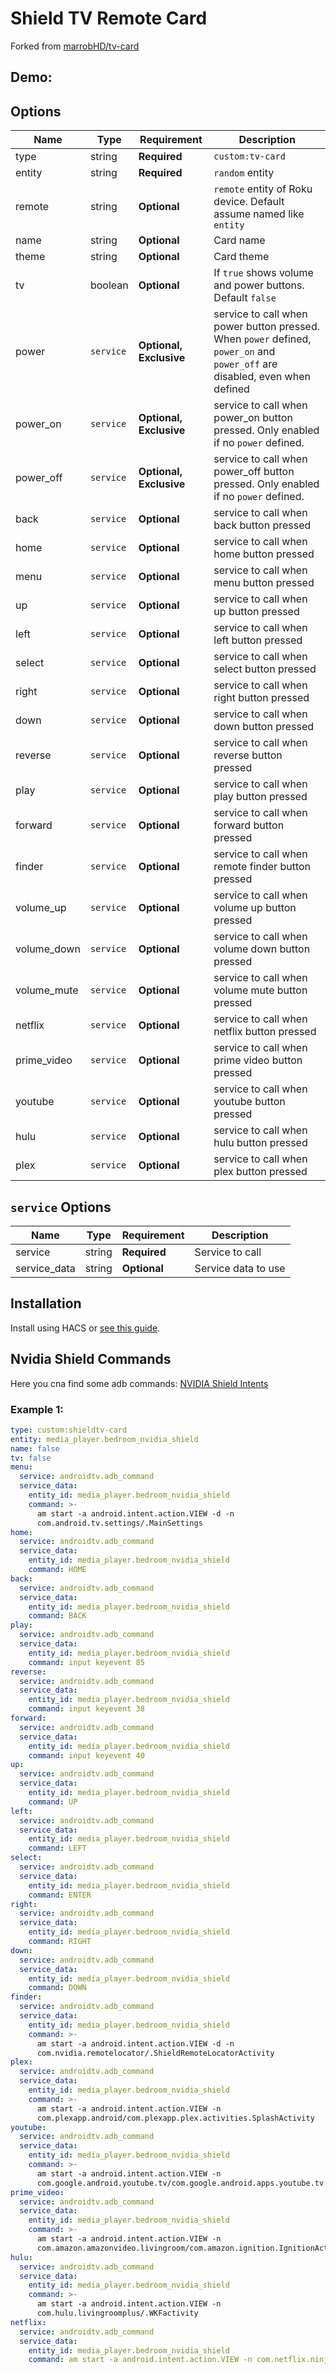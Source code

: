 # Shield TV Remote Card

Forked from [marrobHD/tv-card](https://github.com/marrobHD/tv-card)


## Demo:


## Options

| Name | Type | Requirement | Description
| ---- | ---- | ------- | -----------
| type | string | **Required** | `custom:tv-card`
| entity | string | **Required** | `random` entity
| remote | string | **Optional** | `remote` entity of Roku device. Default assume named like `entity`
| name | string | **Optional** | Card name
| theme | string | **Optional** | Card theme
| tv | boolean | **Optional** | If `true` shows volume and power buttons. Default `false`
| power | `service` | **Optional, Exclusive**| service to call when power button pressed. When `power` defined, `power_on` and `power_off` are disabled, even when defined
| power_on | `service` | **Optional, Exclusive**| service to call when power_on button pressed. Only enabled if no `power` defined.
| power_off | `service` | **Optional, Exclusive**| service to call when power_off button pressed. Only enabled if no `power` defined.
| back | `service` | **Optional**| service to call when back button pressed
| home | `service` | **Optional**| service to call when home button pressed
| menu | `service` | **Optional**| service to call when menu button pressed
| up | `service` | **Optional**| service to call when up button pressed
| left | `service` | **Optional**| service to call when left button pressed
| select | `service` | **Optional**| service to call when select button pressed
| right | `service` | **Optional**| service to call when right button pressed
| down | `service` | **Optional**| service to call when down button pressed
| reverse | `service` | **Optional**| service to call when reverse button pressed
| play | `service` | **Optional**| service to call when play button pressed
| forward | `service` | **Optional**| service to call when forward button pressed
| finder | `service` | **Optional**| service to call when remote finder button pressed
| volume_up | `service` | **Optional**| service to call when volume up button pressed
| volume_down | `service` | **Optional**| service to call when volume down button pressed
| volume_mute | `service` | **Optional**| service to call when volume mute button pressed
| netflix | `service` | **Optional**| service to call when netflix button pressed
| prime_video | `service` | **Optional**| service to call when prime video button pressed
| youtube | `service` | **Optional**| service to call when youtube button pressed
| hulu | `service` | **Optional**| service to call when hulu button pressed
| plex | `service` | **Optional**| service to call when plex button pressed

## `service` Options
| Name | Type | Requirement | Description
| ---- | ---- | ------- | -----------
| service | string | **Required** | Service to call
| service_data | string | **Optional** | Service data to use


## Installation

Install using HACS or [see this guide](https://github.com/thomasloven/hass-config/wiki/Lovelace-Plugins).

## Nvidia Shield Commands
Here you cna find some adb commands: [NVIDIA Shield Intents](https://gist.github.com/mcfrojd/9e6875e1db5c089b1e3ddeb7dba0f304)

### Example 1:

```yaml
type: custom:shieldtv-card
entity: media_player.bedroom_nvidia_shield
name: false
tv: false
menu:
  service: androidtv.adb_command
  service_data:
    entity_id: media_player.bedroom_nvidia_shield
    command: >-
      am start -a android.intent.action.VIEW -d -n
      com.android.tv.settings/.MainSettings
home:
  service: androidtv.adb_command
  service_data:
    entity_id: media_player.bedroom_nvidia_shield
    command: HOME
back:
  service: androidtv.adb_command
  service_data:
    entity_id: media_player.bedroom_nvidia_shield
    command: BACK
play:
  service: androidtv.adb_command
  service_data:
    entity_id: media_player.bedroom_nvidia_shield
    command: input keyevent 85
reverse:
  service: androidtv.adb_command
  service_data:
    entity_id: media_player.bedroom_nvidia_shield
    command: input keyevent 38
forward:
  service: androidtv.adb_command
  service_data:
    entity_id: media_player.bedroom_nvidia_shield
    command: input keyevent 40
up:
  service: androidtv.adb_command
  service_data:
    entity_id: media_player.bedroom_nvidia_shield
    command: UP
left:
  service: androidtv.adb_command
  service_data:
    entity_id: media_player.bedroom_nvidia_shield
    command: LEFT
select:
  service: androidtv.adb_command
  service_data:
    entity_id: media_player.bedroom_nvidia_shield
    command: ENTER
right:
  service: androidtv.adb_command
  service_data:
    entity_id: media_player.bedroom_nvidia_shield
    command: RIGHT
down:
  service: androidtv.adb_command
  service_data:
    entity_id: media_player.bedroom_nvidia_shield
    command: DOWN
finder:
  service: androidtv.adb_command
  service_data:
    entity_id: media_player.bedroom_nvidia_shield
    command: >-
      am start -a android.intent.action.VIEW -d -n
      com.nvidia.remotelocator/.ShieldRemoteLocatorActivity
plex:
  service: androidtv.adb_command
  service_data:
    entity_id: media_player.bedroom_nvidia_shield
    command: >-
      am start -a android.intent.action.VIEW -n
      com.plexapp.android/com.plexapp.plex.activities.SplashActivity
youtube:
  service: androidtv.adb_command
  service_data:
    entity_id: media_player.bedroom_nvidia_shield
    command: >-
      am start -a android.intent.action.VIEW -n
      com.google.android.youtube.tv/com.google.android.apps.youtube.tv.activity.ShellActivity
prime_video:
  service: androidtv.adb_command
  service_data:
    entity_id: media_player.bedroom_nvidia_shield
    command: >-
      am start -a android.intent.action.VIEW -n
      com.amazon.amazonvideo.livingroom/com.amazon.ignition.IgnitionActivity
hulu:
  service: androidtv.adb_command
  service_data:
    entity_id: media_player.bedroom_nvidia_shield
    command: >-
      am start -a android.intent.action.VIEW -n
      com.hulu.livingroomplus/.WKFactivity
netflix:
  service: androidtv.adb_command
  service_data:
    entity_id: media_player.bedroom_nvidia_shield
    command: am start -a android.intent.action.VIEW -n com.netflix.ninja/.MainActivity
```
